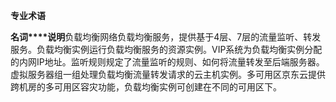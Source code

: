 **专业术语**

**名词****说明**负载均衡网络负载均衡服务，提供基于4层、7层的流量监听、转发服务。负载均衡实例运行负载均衡服务的资源实例。VIP系统为负载均衡实例分配的内网IP地址。监听规则规定了流量监听的规则、如何将流量转发至后端服务器。虚拟服务器组一组处理负载均衡流量转发请求的云主机实例。多可用区京东云提供跨机房的多可用区容灾功能，负载均衡实例可创建在不同的可用区下。